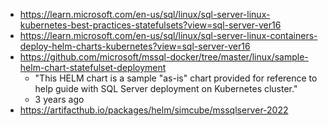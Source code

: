    * https://learn.microsoft.com/en-us/sql/linux/sql-server-linux-kubernetes-best-practices-statefulsets?view=sql-server-ver16
   * https://learn.microsoft.com/en-us/sql/linux/sql-server-linux-containers-deploy-helm-charts-kubernetes?view=sql-server-ver16
   * https://github.com/microsoft/mssql-docker/tree/master/linux/sample-helm-chart-statefulset-deployment
     * "This HELM chart is a sample "as-is" chart provided for reference to help guide with SQL Server deployment on Kubernetes cluster." 
     * 3 years ago
   * https://artifacthub.io/packages/helm/simcube/mssqlserver-2022